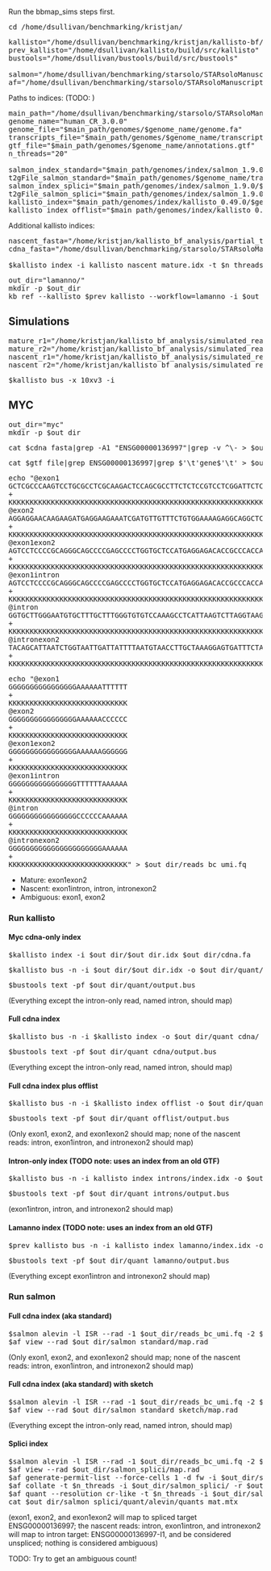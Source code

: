 Run the bbmap_sims steps first.

<pre>cd /home/dsullivan/benchmarking/kristjan/</pre>

<pre>kallisto="/home/dsullivan/benchmarking/kristjan/kallisto-bf/build/src/kallisto"
prev_kallisto="/home/dsullivan/kallisto/build/src/kallisto"
bustools="/home/dsullivan/bustools/build/src/bustools"

salmon="/home/dsullivan/benchmarking/starsolo/STARsoloManuscript/exe/salmon_1.9.0"
af="/home/dsullivan/benchmarking/starsolo/STARsoloManuscript/exe/alevin-fry_0.8.0"</pre>

Paths to indices: (TODO: )

<pre>main_path="/home/dsullivan/benchmarking/starsolo/STARsoloManuscript"
genome_name="human_CR_3.0.0"
genome_file="$main_path/genomes/$genome_name/genome.fa"
transcripts_file="$main_path/genomes/$genome_name/transcripts.fa"
gtf_file="$main_path/genomes/$genome_name/annotations.gtf"
n_threads="20"

salmon_index_standard="$main_path/genomes/index/salmon_1.9.0/$genome_name/standard/index"
t2gFile_salmon_standard="$main_path/genomes/$genome_name/transcript_to_gene.2col.txt"
salmon_index_splici="$main_path/genomes/index/salmon_1.9.0/$genome_name/splici/i150"
t2gFile_salmon_splici="$main_path/genomes/index/salmon_1.9.0/$genome_name/splici/salmon_splici_150/splici_fl145_t2g_3col.tsv"
kallisto_index="$main_path/genomes/index/kallisto_0.49.0/$genome_name/standard_1/index.idx"
kallisto_index_offlist="$main_path/genomes/index/kallisto_0.49.0/$genome_name/standard_offlist_1/index.idx"</pre>

Additional kallisto indices:

<pre>nascent_fasta="/home/kristjan/kallisto_bf_analysis/partial_transcriptomes/nascent_starsolo_v2.fa"
cdna_fasta="/home/dsullivan/benchmarking/starsolo/STARsoloManuscript/genomes/index/kallisto_0.49.0/human_CR_3.0.0/standard_1/f1"

$kallisto index -i kallisto_nascent_mature.idx -t $n_threads "$cdna_fasta" "$nascent_fasta"</pre>

<pre>out_dir="lamanno/"
mkdir -p $out_dir
kb ref --kallisto $prev_kallisto --workflow=lamanno -i $out_dir/index.idx -g $out_dir/g -f1 $out_dir/f1 -f2 $out_dir/f2 -c1 $out_dir/c1 -c2 $out_dir/c2 $genome_file $gtf_file</pre>

## Simulations

<pre>mature_r1="/home/kristjan/kallisto_bf_analysis/simulated_reads/10xV3_format/nuclear/Mature_1000000_S1_L001_R1_001.fastq.gz"
mature_r2="/home/kristjan/kallisto_bf_analysis/simulated_reads/10xV3_format/nuclear/Mature_1000000_S1_L001_R2_001.fastq.gz"
nascent_r1="/home/kristjan/kallisto_bf_analysis/simulated_reads/10xV3_format/nuclear/Nascent_4000000_S1_L001_R1_001.fastq.gz"
nascent_r2="/home/kristjan/kallisto_bf_analysis/simulated_reads/10xV3_format/nuclear/Nascent_4000000_S1_L001_R2_001.fastq.gz"</pre>

<pre>$kallisto bus -x 10xv3 -i </pre>

## MYC

<pre>out_dir="myc"
mkdir -p $out_dir</pre>

<pre>cat $cdna_fasta|grep -A1 "ENSG00000136997"|grep -v ^\- > $out_dir/cdna.fa</pre>

<pre>cat $gtf_file|grep ENSG00000136997|grep $'\t'gene$'\t' > $out_dir/annotation.gtf</pre>

<pre>echo "@exon1
GCTCGCCCAAGTCCTGCGCCTCGCAAGACTCCAGCGCCTTCTCTCCGTCCTCGGATTCTCTGCTCTCCTCGACGGAGTCCTCCCCGCAGGGCAGCCCCGAGCCCCTGGTGCTCCATGAGGAGACACCGCCCACCACCAGCAGCGACTCTG
+
KKKKKKKKKKKKKKKKKKKKKKKKKKKKKKKKKKKKKKKKKKKKKKKKKKKKKKKKKKKKKKKKKKKKKKKKKKKKKKKKKKKKKKKKKKKKKKKKKKKKKKKKKKKKKKKKKKKKKKKKKKKKKKKKKKKKKKKKKKKKKKKKKKKKKK
@exon2
AGGAGGAACAAGAAGATGAGGAAGAAATCGATGTTGTTTCTGTGGAAAAGAGGCAGGCTCCTGGCAAAAGGTCAGAGTCTGGATCACCTTCTGCTGGAGGCCACAGCAAACCTCCTCACAGCCCACTGGTCCTCAAGAGGTGCCACGTCT
+
KKKKKKKKKKKKKKKKKKKKKKKKKKKKKKKKKKKKKKKKKKKKKKKKKKKKKKKKKKKKKKKKKKKKKKKKKKKKKKKKKKKKKKKKKKKKKKKKKKKKKKKKKKKKKKKKKKKKKKKKKKKKKKKKKKKKKKKKKKKKKKKKKKKKKK
@exon1exon2
AGTCCTCCCCGCAGGGCAGCCCCGAGCCCCTGGTGCTCCATGAGGAGACACCGCCCACCACCAGCAGCGACTCTGAGGAGGAACAAGAAGATGAGGAAGAAATCGATGTTGTTTCTGTGGAAAAGAGGCAGGCTCCTGGCAAAAGGTCAG
+
KKKKKKKKKKKKKKKKKKKKKKKKKKKKKKKKKKKKKKKKKKKKKKKKKKKKKKKKKKKKKKKKKKKKKKKKKKKKKKKKKKKKKKKKKKKKKKKKKKKKKKKKKKKKKKKKKKKKKKKKKKKKKKKKKKKKKKKKKKKKKKKKKKKKKK
@exon1intron
AGTCCTCCCCGCAGGGCAGCCCCGAGCCCCTGGTGCTCCATGAGGAGACACCGCCCACCACCAGCAGCGACTCTGGTAAGCGAAGCCCGCCCAGGCCTGTCAAAAGTGGGCGGCTGGATACCTTTCCCATTTTCATTGGCAGCTTATTTA
+
KKKKKKKKKKKKKKKKKKKKKKKKKKKKKKKKKKKKKKKKKKKKKKKKKKKKKKKKKKKKKKKKKKKKKKKKKKKKKKKKKKKKKKKKKKKKKKKKKKKKKKKKKKKKKKKKKKKKKKKKKKKKKKKKKKKKKKKKKKKKKKKKKKKKKK
@intron
GGTGCTTGGGAATGTGCTTTGCTTTGGGTGTGTCCAAAGCCTCATTAAGTCTTAGGTAAGAATTGGCATCAATGTCCTATCCTGGGAAGTTGCACTTTTCTTGTCCATGCCATAACCCAGCTGTCTTTCCCTTTATGAGACTCTTACCTT
+
KKKKKKKKKKKKKKKKKKKKKKKKKKKKKKKKKKKKKKKKKKKKKKKKKKKKKKKKKKKKKKKKKKKKKKKKKKKKKKKKKKKKKKKKKKKKKKKKKKKKKKKKKKKKKKKKKKKKKKKKKKKKKKKKKKKKKKKKKKKKKKKKKKKKKK
@intronexon2
TACAGCATTAATCTGGTAATTGATTATTTTAATGTAACCTTGCTAAAGGAGTGATTTCTATTTCCTTTCTTAAAGAGGAGGAACAAGAAGATGAGGAAGAAATCGATGTTGTTTCTGTGGAAAAGAGGCAGGCTCCTGGCAAAAGGTCAG
+
KKKKKKKKKKKKKKKKKKKKKKKKKKKKKKKKKKKKKKKKKKKKKKKKKKKKKKKKKKKKKKKKKKKKKKKKKKKKKKKKKKKKKKKKKKKKKKKKKKKKKKKKKKKKKKKKKKKKKKKKKKKKKKKKKKKKKKKKKKKKKKKKKKKKKK" > $out_dir/reads.fq
</pre>

<pre>echo "@exon1
GGGGGGGGGGGGGGGGAAAAAATTTTTT
+
KKKKKKKKKKKKKKKKKKKKKKKKKKKK
@exon2
GGGGGGGGGGGGGGGGAAAAAACCCCCC
+
KKKKKKKKKKKKKKKKKKKKKKKKKKKK
@exon1exon2
GGGGGGGGGGGGGGGGAAAAAAGGGGGG
+
KKKKKKKKKKKKKKKKKKKKKKKKKKKK
@exon1intron
GGGGGGGGGGGGGGGGTTTTTTAAAAAA
+
KKKKKKKKKKKKKKKKKKKKKKKKKKKK
@intron
GGGGGGGGGGGGGGGGCCCCCCAAAAAA
+
KKKKKKKKKKKKKKKKKKKKKKKKKKKK
@intronexon2
GGGGGGGGGGGGGGGGGGGGGGAAAAAA
+
KKKKKKKKKKKKKKKKKKKKKKKKKKKK" > $out_dir/reads_bc_umi.fq
</pre>

* Mature: exon1exon2
* Nascent: exon1intron, intron, intronexon2
* Ambiguous: exon1, exon2

### Run kallisto

#### Myc cdna-only index

<pre>$kallisto index -i $out_dir/$out_dir.idx $out_dir/cdna.fa</pre>
<pre>$kallisto bus -n -i $out_dir/$out_dir.idx -o $out_dir/quant/ $out_dir/reads.fq</pre>
<pre>$bustools text -pf $out_dir/quant/output.bus</pre>

(Everything except the intron-only read, named intron, should map)

#### Full cdna index

<pre>$kallisto bus -n -i $kallisto_index -o $out_dir/quant_cdna/ $out_dir/reads.fq</pre>
<pre>$bustools text -pf $out_dir/quant_cdna/output.bus</pre>

(Everything except the intron-only read, named intron, should map)

#### Full cdna index plus offlist

<pre>$kallisto bus -n -i $kallisto_index_offlist -o $out_dir/quant_offlist/ $out_dir/reads.fq</pre>
<pre>$bustools text -pf $out_dir/quant_offlist/output.bus</pre>

(Only exon1, exon2, and exon1exon2 should map; none of the nascent reads: intron, exon1intron, and intronexon2 should map)

#### Intron-only index (TODO note: uses an index from an old GTF)

<pre>$kallisto bus -n -i kallisto_index_introns/index.idx -o $out_dir/quant_introns/ $out_dir/reads.fq</pre>
<pre>$bustools text -pf $out_dir/quant_introns/output.bus</pre>

(exon1intron, intron, and intronexon2 should map)

#### Lamanno index (TODO note: uses an index from an old GTF)

<pre>$prev_kallisto bus -n -i kallisto_index_lamanno/index.idx -o $out_dir/quant_lamanno/ $out_dir/reads.fq</pre>
<pre>$bustools text -pf $out_dir/quant_lamanno/output.bus</pre>

(Everything except exon1intron and intronexon2 should map)

### Run salmon

#### Full cdna index (aka standard)

<pre>$salmon alevin -l ISR --rad -1 $out_dir/reads_bc_umi.fq -2 $out_dir/reads.fq --chromiumV3 -p $n_threads -o $out_dir/salmon_standard/ -i $salmon_index_standard --tgMap $t2gFile_salmon_standard
$af view --rad $out_dir/salmon_standard/map.rad</pre>

(Only exon1, exon2, and exon1exon2 should map; none of the nascent reads: intron, exon1intron, and intronexon2 should map)

#### Full cdna index (aka standard) with sketch

<pre>$salmon alevin -l ISR --rad -1 $out_dir/reads_bc_umi.fq -2 $out_dir/reads.fq --chromiumV3 -p $n_threads -o $out_dir/salmon_standard_sketch/ -i $salmon_index_standard --tgMap $t2gFile_salmon_standard --sketch
$af view --rad $out_dir/salmon_standard_sketch/map.rad</pre>

(Everything except the intron-only read, named intron, should map)

#### Splici index

<pre>$salmon alevin -l ISR --rad -1 $out_dir/reads_bc_umi.fq -2 $out_dir/reads.fq --chromiumV3 -p $n_threads -o $out_dir/salmon_splici/ -i $salmon_index_splici --tgMap $t2gFile_salmon_splici
$af view --rad $out_dir/salmon_splici/map.rad
$af generate-permit-list --force-cells 1 -d fw -i $out_dir/salmon_splici/ -o $out_dir/salmon_splici/
$af collate -t $n_threads -i $out_dir/salmon_splici/ -r $out_dir/salmon_splici/
$af quant --resolution cr-like -t $n_threads -i $out_dir/salmon_splici/ -o $out_dir/salmon_splici/quant/ --use-mtx --tg-map $t2gFile_salmon_splici
cat $out_dir/salmon_splici/quant/alevin/quants_mat.mtx</pre>

(exon1, exon2, and exon1exon2 will map to spliced target ENSG00000136997; the nascent reads: intron, exon1intron, and intronexon2 will map to intron target: ENSG00000136997-I1, and be considered unspliced; nothing is considered ambiguous)

TODO: Try to get an ambiguous count! 
